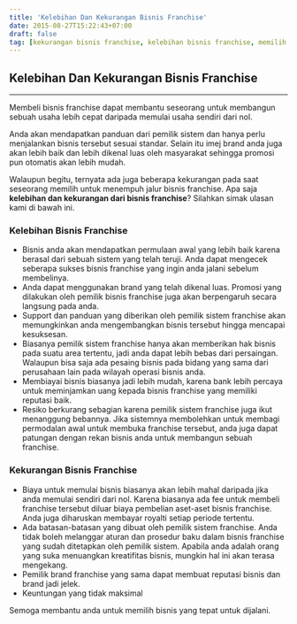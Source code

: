 ```yaml
---
title: 'Kelebihan Dan Kekurangan Bisnis Franchise'
date: 2015-08-27T15:22:43+07:00
draft: false
tag: [kekurangan bisnis franchise, kelebihan bisnis franchise, memilih bisnis franchise, Tips, tips memilih bisnis franchise]
---
```

## Kelebihan Dan Kekurangan Bisnis Franchise
----

Membeli bisnis franchise dapat membantu seseorang untuk membangun sebuah usaha lebih cepat daripada memulai usaha sendiri dari nol.

Anda akan mendapatkan panduan dari pemilik sistem dan hanya perlu menjalankan bisnis tersebut sesuai standar. Selain itu imej brand anda juga akan lebih baik dan lebih dikenal luas oleh masyarakat sehingga promosi pun otomatis akan lebih mudah.

Walaupun begitu, ternyata ada juga beberapa kekurangan pada saat seseorang memilih untuk menempuh jalur bisnis franchise. Apa saja **kelebihan dan kekurangan dari bisnis franchise**? Silahkan simak ulasan kami di bawah ini.

### Kelebihan Bisnis Franchise

*   Bisnis anda akan mendapatkan permulaan awal yang lebih baik karena berasal dari sebuah sistem yang telah teruji. Anda dapat mengecek seberapa sukses bisnis franchise yang ingin anda jalani sebelum membelinya.
*   Anda dapat menggunakan brand yang telah dikenal luas. Promosi yang dilakukan oleh pemilik bisnis franchise juga akan berpengaruh secara langsung pada anda.
*   Support dan panduan yang diberikan oleh pemilik sistem franchise akan memungkinkan anda mengembangkan bisnis tersebut hingga mencapai kesuksesan.
*   Biasanya pemilik sistem franchise hanya akan memberikan hak bisnis pada suatu area tertentu, jadi anda dapat lebih bebas dari persaingan. Walaupun bisa saja ada pesaing bisnis pada bidang yang sama dari perusahaan lain pada wilayah operasi bisnis anda.
*   Membiayai bisnis biasanya jadi lebih mudah, karena bank lebih percaya untuk meminjamkan uang kepada bisnis franchise yang memiliki reputasi baik.
*   Resiko berkurang sebagian karena pemilik sistem franchise juga ikut menanggung bebannya. Jika sistemnya membolehkan untuk membagi permodalan awal untuk membuka franchise tersebut, anda juga dapat patungan dengan rekan bisnis anda untuk membangun sebuah franchise.

### Kekurangan Bisnis Franchise

*   Biaya untuk memulai bisnis biasanya akan lebih mahal daripada jika anda memulai sendiri dari nol. Karena biasanya ada fee untuk membeli franchise tersebut diluar biaya pembelian aset-aset bisnis franchise. Anda juga diharuskan membayar royalti setiap periode tertentu.
*   Ada batasan-batasan yang dibuat oleh pemilik sistem franchise. Anda tidak boleh melanggar aturan dan prosedur baku dalam bisnis franchise yang sudah ditetapkan oleh pemilik sistem. Apabila anda adalah orang yang suka menuangkan kreatifitas bisnis, mungkin hal ini akan terasa mengekang.
*   Pemilik brand franchise yang sama dapat membuat reputasi bisnis dan brand jadi jelek.
*   Keuntungan yang tidak maksimal

Semoga membantu anda untuk memilih bisnis yang tepat untuk dijalani.
